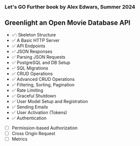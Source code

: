 ### Let's GO Further book by Alex Edwars, Summer 2024
## Greenlight an Open Movie Database API

- :white_check_mark:: Skeleton Structure
- :white_check_mark: A Basic HTTP Server
- :white_check_mark: API Endpoints
- :white_check_mark: JSON Responses
- :white_check_mark: Parsing JSON Requests
- :white_check_mark: PostgreSQL and DB Setup
- :white_check_mark: SQL Migrations
- :white_check_mark: CRUD Operations 
- :white_check_mark: Advanced CRUD Operations
- :white_check_mark: Filtering, Sorting, Pagination
- :white_check_mark: Rate Limiting
- :white_check_mark: Graceful Shutdown
- :white_check_mark: User Model Setup and Registration
- :white_check_mark: Sending Emails
- :white_check_mark: User Activation (Tokens)
- :white_check_mark: Authentication
- [ ] Permission-based Authorization
- [ ] Cross Origin Request
- [ ] Metrics
